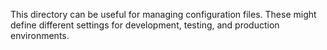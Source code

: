 This directory can be useful for managing configuration files. These might define different settings for development, testing, and production environments.